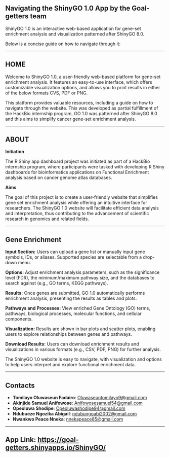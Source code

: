 ## **Navigating the ShinyGO 1.0 App by the Goal-getters team**

ShinyGO 1.0 is an interactive web-based application for gene-set enrichment analysis and visualization patterned after ShinyGO 8.0.

Below is a concise guide on how to navigate through it:

---

## **HOME**

Welcome to ShinyGO 1.0, a user-friendly web-based platform for gene-set enrichment analysis. It features an easy-to-use interface, which offers customizable visualization options, and allows you to print results in either of the below formats CVS, PDF or PNG.

This platform provides valuable resources, including a guide on how to navigate through the website. This was developed as partial fulfillment of the HackBio internship program, GO 1.0 was patterned after ShinyGO 8.0 and this aims to simplify cancer gene-set enrichment analysis.

---

## **ABOUT**

**Initiation**

The R Shiny app dashboard project was initiated as part of a HackBio internship program, where participants were tasked with developing R Shiny dashboards for bioinformatics applications on Functional Enrichment analysis based on cancer genome atlas databases.


**Aims**

The goal of this project is to create a user-friendly website that simplifies gene set enrichment analysis while offering an intuitive interface for researchers. The ShinyGO 1.0 website will facilitate efficient data analysis and interpretation, thus contributing to the advancement of scientific research in genomics and related fields.

---

## **Gene Enrichment**

**Input Section:** Users can upload a gene list or manually input gene symbols, IDs, or aliases. Supported species are selectable from a drop-down menu.

**Options:** Adjust enrichment analysis parameters, such as the significance level (FDR), the minimum/maximum pathway size, and the databases to search against (e.g., GO terms, KEGG pathways).

**Results:** Once genes are submitted, GO 1.0 automatically performs enrichment analysis, presenting the results as tables and plots.

**Pathways and Processes:** View enriched Gene Ontology (GO) terms, pathways, biological processes, molecular functions, and cellular components.

**Visualization:** Results are shown in bar plots and scatter plots, enabling users to explore relationships between genes and pathways.

**Download Results:** Users can download enrichment results and visualizations in various formats (e.g., CSV, PDF, PNG) for further analysis.

The ShinyGO 1.0 website is easy to navigate, with visualization and options to help users interpret and explore functional enrichment data.

---

## **Contacts**
- **Tomilayo Oluwaseun Fadairo**: [Oluwaseuntomilayo9@gmail.com](mailto:Oluwaseuntomilayo9@gmail.com)
- **Akinjide Samuel Anifowose**: [Anifowosesamuel54@gmail.com](mailto:Anifowosesamuel54@gmail.com)
- **Opeoluwa Shodipe**: [Opeoluwashodipe94@gmail.com](mailto:Opeoluwashodipe94@gmail.com)
- **Ndubueze Ngozika Abigail**: [ndubungoabi2002@gmail.com](mailto:ndubungoabi2002@gmail.com)
- **Nwankwo Peace Nneka**: [nnekapeace85@gmail.com](mailto:nnekapeace85@gmail.com)

---

## **App Link:** https://goal-getters.shinyapps.io/ShinyGO/
